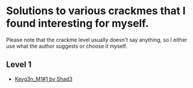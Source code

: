 # Solutions to various crackmes that I found interesting for myself.

Please note that the crackme level usually doesn't say anything, so I either use what the author suggests or choose it myself.

## Level 1

- [Keyg3n_M1#1 by Shad3](https://crackmes.one/crackme/5e66aea233c5d4439bb2dde8)
